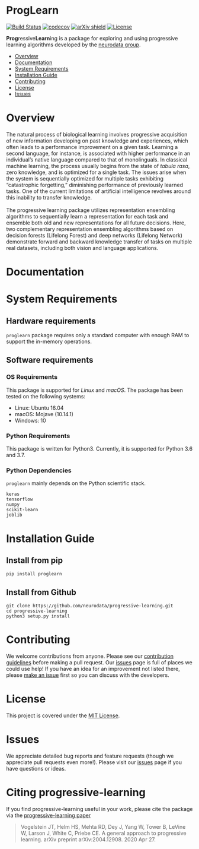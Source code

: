 # ProgLearn

[![Build Status](https://travis-ci.org/neurodata/progressive-learning.svg?branch=master)](https://travis-ci.org/neurodata/progressive-learning)
[![codecov](https://codecov.io/gh/neurodata/progressive-learning/branch/master/graph/badge.svg)](https://codecov.io/gh/neurodata/progressive-learning)
[![arXiv shield](https://img.shields.io/badge/arXiv-2004.12908-red.svg?style=flat)](https://arxiv.org/abs/2004.12908)
[![License](https://img.shields.io/badge/License-MIT-blue)](https://opensource.org/licenses/MIT)

**Prog**ressive**Learn**ing is a package for exploring and using progressive learning algorithms developed by the [neurodata group](https://neurodata.io).

- [Overview](#overview)
- [Documentation](#documentation)
- [System Requirements](#system-requirements)
- [Installation Guide](#installation-guide)
- [Contributing](#contributing)
- [License](#license)
- [Issues](#issues)

# Overview
The natural process of biological learning involves progressive acquisition of new information developing on past knowledge and experiences, which often leads to a performance improvement on a given task. Learning a second language, for instance, is associated with higher performance in an individual’s native language compared to that of monolinguals. In classical machine learning, the process usually begins from the state of <i>tabula rasa</i>, zero knowledge, and is optimized for a single task. The issues arise when the system is sequentially optimized for multiple tasks exhibiting “catastrophic forgetting,” diminishing performance of previously learned tasks. One of the current limitations of artificial intelligence revolves around this inability to transfer knowledge. <br><br>
The progressive learning package utilizes representation ensembling algorithms to sequentially learn a representation for each task and ensemble both old and new representations for all future decisions. Here, two complementary representation ensembling algorithms based on decision forests (Lifelong Forest) and deep networks (Lifelong Network) demonstrate forward and backward knowledge transfer of tasks on multiple real datasets, including both vision and language applications.

# Documentation


# System Requirements
## Hardware requirements
`proglearn` package requires only a standard computer with enough RAM to support the in-memory operations. 

## Software requirements
### OS Requirements
This package is supported for *Linux* and *macOS*. The package has been tested on the following systems:
+ Linux: Ubuntu 16.04
+ macOS: Mojave (10.14.1)
+ Windows: 10 

### Python Requirements
This package is written for Python3. Currently, it is supported for Python 3.6 and 3.7.

### Python Dependencies
`proglearn` mainly depends on the Python scientific stack.
```
keras
tensorflow
numpy
scikit-learn
joblib
``` 

# Installation Guide
## Install from pip
```
pip install proglearn
```

## Install from Github
```
git clone https://github.com/neurodata/progressive-learning.git
cd progressive-learning
python3 setup.py install
```

# Contributing
We welcome contributions from anyone. Please see our [contribution guidelines](https://github.com/neurodata/progressive-learning/blob/master/CONTRIBUTING.md) before making a pull request. Our 
[issues](https://github.com/neurodata/progressive-learning/issues) page is full of places we could use help! 
If you have an idea for an improvement not listed there, please 
[make an issue](https://github.com/neurodata/progressive-learning/issues/new) first so you can discuss with the 
developers. 

# License
This project is covered under the [MIT License](hhttps://github.com/neurodata/progressive-learning/blob/master/LICENSE).

# Issues
We appreciate detailed bug reports and feature requests (though we appreciate pull requests even more!). Please visit our [issues](https://github.com/neurodata/progressive-learning/issues) page if you have questions or ideas.

# Citing progressive-learning
If you find progressive-learning useful in your work, please cite the package via the [progressive-learning paper](https://arxiv.org/pdf/2004.12908.pdf)

> Vogelstein JT, Helm HS, Mehta RD, Dey J, Yang W, Tower B, LeVine W, Larson J, White C, Priebe CE. A general approach to progressive learning. arXiv preprint arXiv:2004.12908. 2020 Apr 27.
